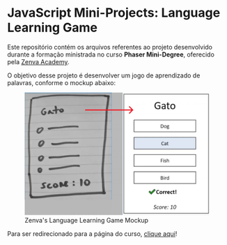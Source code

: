 # JavaScript Mini-Projects: Language Learning Game

Este repositório contém os arquivos referentes ao projeto desenvolvido durante a formação ministrada no curso **Phaser Mini-Degree**, oferecido pela [Zenva Academy](https://academy.zenva.com/).

O objetivo desse projeto é desenvolver um jogo de aprendizado de palavras, conforme o mockup abaixo:

<figure>
    <img src="imagens/mockup.jpg"
         alt="Language Game Mockup">
    <figcaption>Zenva's Language Learning Game Mockup</figcaption>
</figure>

Para ser redirecionado para a página do curso, [clique aqui](https://academy.zenva.com/course/intro-html5-game-development-mini-degree/)! 

